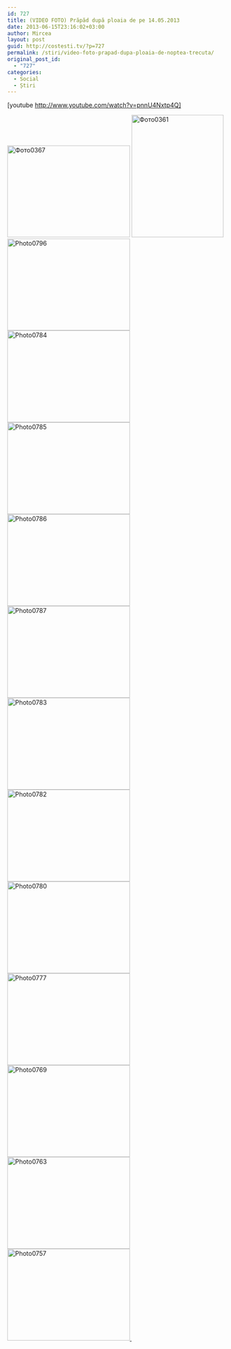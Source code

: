 ```yaml
---
id: 727
title: (VIDEO FOTO) Prăpăd după ploaia de pe 14.05.2013
date: 2013-06-15T23:16:02+03:00
author: Mircea
layout: post
guid: http://costesti.tv/?p=727
permalink: /stiri/video-foto-prapad-dupa-ploaia-de-noptea-trecuta/
original_post_id:
  - "727"
categories:
  - Social
  - Știri
---
```

[youtube http://www.youtube.com/watch?v=pnnU4Nxtp4Q] 

[<img alt="Фото0367" class="alignleft size-medium wp-image-723" height="210" src="http://costesti.tv/costestitv/wp-content/uploads//2013/06/Фото0367-280x210.jpg" width="280" />](http://costesti.tv/costestitv/wp-content/uploads//2013/06/Фото0367.jpg) [<img alt="Фото0361" class="alignleft size-medium wp-image-722" height="280" src="http://costesti.tv/costestitv/wp-content/uploads//2013/06/Фото0361-210x280.jpg" width="210" />](http://costesti.tv/costestitv/wp-content/uploads//2013/06/Фото0361.jpg) [<img alt="Photo0796" class="alignleft size-medium wp-image-721" height="210" src="http://costesti.tv/costestitv/wp-content/uploads//2013/06/Photo0796-280x210.jpg" width="280" />](http://costesti.tv/costestitv/wp-content/uploads//2013/06/Photo0796.jpg) [<img alt="Photo0784" class="alignleft size-medium wp-image-717" height="210" src="http://costesti.tv/costestitv/wp-content/uploads//2013/06/Photo0784-280x210.jpg" width="280" />](http://costesti.tv/costestitv/wp-content/uploads//2013/06/Photo0784.jpg) [<img alt="Photo0785" class="alignleft size-medium wp-image-718" height="210" src="http://costesti.tv/costestitv/wp-content/uploads//2013/06/Photo0785-280x210.jpg" width="280" />](http://costesti.tv/costestitv/wp-content/uploads//2013/06/Photo0785.jpg) [<img alt="Photo0786" class="alignleft size-medium wp-image-719" height="210" src="http://costesti.tv/costestitv/wp-content/uploads//2013/06/Photo0786-280x210.jpg" width="280" />](http://costesti.tv/costestitv/wp-content/uploads//2013/06/Photo0786.jpg) [<img alt="Photo0787" class="alignleft size-medium wp-image-720" height="210" src="http://costesti.tv/costestitv/wp-content/uploads//2013/06/Photo0787-280x210.jpg" width="280" />](http://costesti.tv/costestitv/wp-content/uploads//2013/06/Photo0787.jpg) [<img alt="Photo0783" class="alignleft size-medium wp-image-716" height="210" src="http://costesti.tv/costestitv/wp-content/uploads//2013/06/Photo0783-280x210.jpg" width="280" />](http://costesti.tv/costestitv/wp-content/uploads//2013/06/Photo0783.jpg) [<img alt="Photo0782" class="alignleft size-medium wp-image-715" height="210" src="http://costesti.tv/costestitv/wp-content/uploads//2013/06/Photo0782-280x210.jpg" width="280" />](http://costesti.tv/costestitv/wp-content/uploads//2013/06/Photo0782.jpg) [<img alt="Photo0780" class="alignleft size-medium wp-image-714" height="210" src="http://costesti.tv/costestitv/wp-content/uploads//2013/06/Photo0780-280x210.jpg" width="280" />](http://costesti.tv/costestitv/wp-content/uploads//2013/06/Photo0780.jpg) [<img alt="Photo0777" class="alignleft size-medium wp-image-713" height="210" src="http://costesti.tv/costestitv/wp-content/uploads//2013/06/Photo0777-280x210.jpg" width="280" />](http://costesti.tv/costestitv/wp-content/uploads//2013/06/Photo0777.jpg) [<img alt="Photo0769" class="alignleft size-medium wp-image-712" height="210" src="http://costesti.tv/costestitv/wp-content/uploads//2013/06/Photo0769-280x210.jpg" width="280" />](http://costesti.tv/costestitv/wp-content/uploads//2013/06/Photo0769.jpg) [<img alt="Photo0763" class="alignleft size-medium wp-image-711" height="210" src="http://costesti.tv/costestitv/wp-content/uploads//2013/06/Photo0763-280x210.jpg" width="280" />](http://costesti.tv/costestitv/wp-content/uploads//2013/06/Photo0763.jpg) [<img alt="Photo0757" class="alignleft size-medium wp-image-710" height="210" src="http://costesti.tv/costestitv/wp-content/uploads//2013/06/Photo0757-280x210.jpg" width="280" />&nbsp;](http://costesti.tv/costestitv/wp-content/uploads//2013/06/Photo0757.jpg) 

&nbsp; 

&nbsp; 

&nbsp; 

&nbsp; 

&nbsp; 

&nbsp; 

&nbsp; 

&nbsp; 

&nbsp; 

&nbsp; 

&nbsp; 

&nbsp; 

&nbsp; 

&nbsp; 

&nbsp; 

&nbsp; 

&nbsp; 

&nbsp; 

&nbsp; 

&nbsp; 

&nbsp; 

&nbsp; 

&nbsp; 

&nbsp; 

&nbsp; 

&nbsp; 

&nbsp; 

&nbsp; 

&nbsp; 

&nbsp; 

&nbsp; 

&nbsp; 

&nbsp; 

&nbsp; 

&nbsp; 

&nbsp; 

&nbsp; 

&nbsp; 

&nbsp; 

&nbsp; 

&nbsp; 

&nbsp; 

&nbsp; 

&nbsp; 

&nbsp; 

Viitura a minat tot pietrisul şi păm&icirc;ntul depe dealuri pe susul satului , localnicii de acolo av&icirc;nd cel mai mult de suferit, unora inund&icirc;ndule ograda alora grădinile. Pagubile materiale aduse au fost de circa 2 milioane jumatate de lei&nbsp;